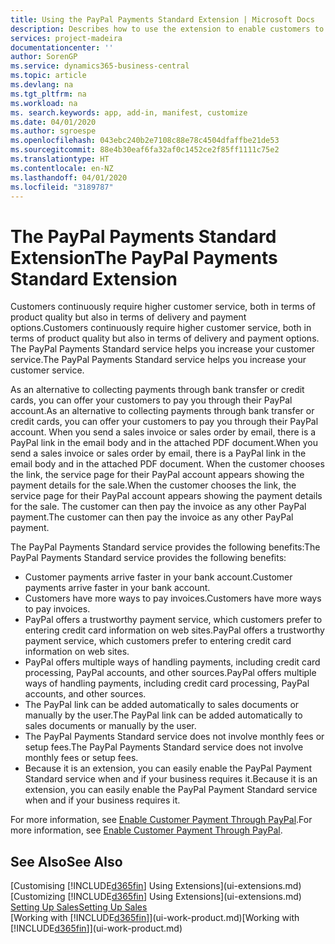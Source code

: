 ```yaml
---
title: Using the PayPal Payments Standard Extension | Microsoft Docs
description: Describes how to use the extension to enable customers to make payments with PayPal.
services: project-madeira
documentationcenter: ''
author: SorenGP
ms.service: dynamics365-business-central
ms.topic: article
ms.devlang: na
ms.tgt_pltfrm: na
ms.workload: na
ms. search.keywords: app, add-in, manifest, customize
ms.date: 04/01/2020
ms.author: sgroespe
ms.openlocfilehash: 043ebc240b2e7108c88e78c4504dfaffbe21de53
ms.sourcegitcommit: 88e4b30eaf6fa32af0c1452ce2f85ff1111c75e2
ms.translationtype: HT
ms.contentlocale: en-NZ
ms.lasthandoff: 04/01/2020
ms.locfileid: "3189787"
---
```

# <a name="the-paypal-payments-standard-extension"></a><span data-ttu-id="95525-103">The PayPal Payments Standard Extension</span><span class="sxs-lookup"><span data-stu-id="95525-103">The PayPal Payments Standard Extension</span></span>
<span data-ttu-id="95525-104">Customers continuously require higher customer service, both in terms of product quality but also in terms of delivery and payment options.</span><span class="sxs-lookup"><span data-stu-id="95525-104">Customers continuously require higher customer service, both in terms of product quality but also in terms of delivery and payment options.</span></span> <span data-ttu-id="95525-105">The PayPal Payments Standard service helps you increase your customer service.</span><span class="sxs-lookup"><span data-stu-id="95525-105">The PayPal Payments Standard service helps you increase your customer service.</span></span>

<span data-ttu-id="95525-106">As an alternative to collecting payments through bank transfer or credit cards, you can offer your customers to pay you through their PayPal account.</span><span class="sxs-lookup"><span data-stu-id="95525-106">As an alternative to collecting payments through bank transfer or credit cards, you can offer your customers to pay you through their PayPal account.</span></span> <span data-ttu-id="95525-107">When you send a sales invoice or sales order by email, there is a PayPal link in the email body and in the attached PDF document.</span><span class="sxs-lookup"><span data-stu-id="95525-107">When you send a sales invoice or sales order by email, there is a PayPal link in the email body and in the attached PDF document.</span></span> <span data-ttu-id="95525-108">When the customer chooses the link, the service page for their PayPal account appears showing the payment details for the sale.</span><span class="sxs-lookup"><span data-stu-id="95525-108">When the customer chooses the link, the service page for their PayPal account appears showing the payment details for the sale.</span></span> <span data-ttu-id="95525-109">The customer can then pay the invoice as any other PayPal payment.</span><span class="sxs-lookup"><span data-stu-id="95525-109">The customer can then pay the invoice as any other PayPal payment.</span></span>

<span data-ttu-id="95525-110">The PayPal Payments Standard service provides the following benefits:</span><span class="sxs-lookup"><span data-stu-id="95525-110">The PayPal Payments Standard service provides the following benefits:</span></span>

* <span data-ttu-id="95525-111">Customer payments arrive faster in your bank account.</span><span class="sxs-lookup"><span data-stu-id="95525-111">Customer payments arrive faster in your bank account.</span></span>
* <span data-ttu-id="95525-112">Customers have more ways to pay invoices.</span><span class="sxs-lookup"><span data-stu-id="95525-112">Customers have more ways to pay invoices.</span></span>
* <span data-ttu-id="95525-113">PayPal offers a trustworthy payment service, which customers prefer to entering credit card information on web sites.</span><span class="sxs-lookup"><span data-stu-id="95525-113">PayPal offers a trustworthy payment service, which customers prefer to entering credit card information on web sites.</span></span>
* <span data-ttu-id="95525-114">PayPal offers multiple ways of handling payments, including credit card processing, PayPal accounts, and other sources.</span><span class="sxs-lookup"><span data-stu-id="95525-114">PayPal offers multiple ways of handling payments, including credit card processing, PayPal accounts, and other sources.</span></span>
* <span data-ttu-id="95525-115">The PayPal link can be added automatically to sales documents or manually by the user.</span><span class="sxs-lookup"><span data-stu-id="95525-115">The PayPal link can be added automatically to sales documents or manually by the user.</span></span>
* <span data-ttu-id="95525-116">The PayPal Payments Standard service does not involve monthly fees or setup fees.</span><span class="sxs-lookup"><span data-stu-id="95525-116">The PayPal Payments Standard service does not involve monthly fees or setup fees.</span></span>
* <span data-ttu-id="95525-117">Because it is an extension, you can easily enable the PayPal Payment Standard service when and if your business requires it.</span><span class="sxs-lookup"><span data-stu-id="95525-117">Because it is an extension, you can easily enable the PayPal Payment Standard service when and if your business requires it.</span></span>  

<span data-ttu-id="95525-118">For more information, see [Enable Customer Payment Through PayPal](sales-how-enable-payment-service-extensions.md).</span><span class="sxs-lookup"><span data-stu-id="95525-118">For more information, see [Enable Customer Payment Through PayPal](sales-how-enable-payment-service-extensions.md).</span></span>

## <a name="see-also"></a><span data-ttu-id="95525-119">See Also</span><span class="sxs-lookup"><span data-stu-id="95525-119">See Also</span></span>
<span data-ttu-id="95525-120">[Customising [!INCLUDE[d365fin](includes/d365fin_md.md)] Using Extensions](ui-extensions.md)</span><span class="sxs-lookup"><span data-stu-id="95525-120">[Customizing [!INCLUDE[d365fin](includes/d365fin_md.md)] Using Extensions](ui-extensions.md)</span></span>  
[<span data-ttu-id="95525-121">Setting Up Sales</span><span class="sxs-lookup"><span data-stu-id="95525-121">Setting Up Sales</span></span>](sales-setup-sales.md)  
<span data-ttu-id="95525-122">[Working with [!INCLUDE[d365fin](includes/d365fin_md.md)]](ui-work-product.md)</span><span class="sxs-lookup"><span data-stu-id="95525-122">[Working with [!INCLUDE[d365fin](includes/d365fin_md.md)]](ui-work-product.md)</span></span>

